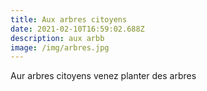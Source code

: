 ```yaml
---
title: Aux arbres citoyens
date: 2021-02-10T16:59:02.688Z
description: aux arbb
image: /img/arbres.jpg
---
```

Aur arbres citoyens venez planter des arbres